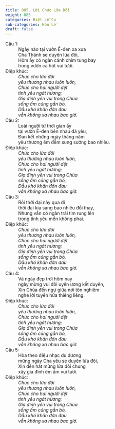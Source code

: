 ```yaml
---
title: 885. Lời Chúc Lứa Đôi
weight: 885
categories: Biệt Lễ Ca
sub-categories: Hôn Lễ
draft: false
---
```

<dl><dt>Câu 1:</dt><dd data-verse="1">Ngày nào tại vườn Ê-đen xa xưa <br/>Cha Thánh se duyên lứa đôi, <br/>Hôm ấy có ngàn cánh chim tung bay <br/>trong vườn ca hót vui tươi. </dd><dt>Điệp khúc:</dt><dd data-chorus="1"><em>Chúc cho lứa đôi <br/>yêu thương nhau luôn luôn, <br/>Chúc cho hai người dệt <br/>tình yêu ngát hương; <br/>Gia đình yên vui trong Chúa <br/>sống ấm cúng gắn bó, <br/>Dẫu khó khăn đớn đau <br/>vẫn không xa nhau bao giờ. </em></dd><dt>Câu 2:</dt><dd data-verse="2">Loài người từ thời gian ấy <br/>tại vườn Ê-đen bên nhau đã yêu, <br/>Đan kết những ngày tháng năm <br/>yêu thương êm đềm sung sướng bao nhiêu. </dd><dt>Điệp khúc:</dt><dd data-chorus="1"><em>Chúc cho lứa đôi <br/>yêu thương nhau luôn luôn, <br/>Chúc cho hai người dệt <br/>tình yêu ngát hương; <br/>Gia đình yên vui trong Chúa <br/>sống ấm cúng gắn bó, <br/>Dẫu khó khăn đớn đau <br/>vẫn không xa nhau bao giờ. </em></dd><dt>Câu 3:</dt><dd data-verse="3">Rồi thời đại này qua đi <br/>thời đại kia sang bao nhiêu đổi thay, <br/>Nhưng vẫn có ngàn trái tim rung lên <br/>trong tình yêu mến không phai. </dd><dt>Điệp khúc:</dt><dd data-chorus="1"><em>Chúc cho lứa đôi <br/>yêu thương nhau luôn luôn, <br/>Chúc cho hai người dệt <br/>tình yêu ngát hương; <br/>Gia đình yên vui trong Chúa <br/>sống ấm cúng gắn bó, <br/>Dẫu khó khăn đớn đau <br/>vẫn không xa nhau bao giờ. </em></dd><dt>Câu 4:</dt><dd data-verse="4">Và ngày đẹp trời hôm nay <br/>ngày mừng vui đôi uyên ương kết duyên, <br/>Xin Chúa đến ngự giữa nơi tôn nghiêm <br/>nghe lời tuyên hứa thiêng liêng. </dd><dt>Điệp khúc:</dt><dd data-chorus="1"><em>Chúc cho lứa đôi <br/>yêu thương nhau luôn luôn, <br/>Chúc cho hai người dệt <br/>tình yêu ngát hương; <br/>Gia đình yên vui trong Chúa <br/>sống ấm cúng gắn bó, <br/>Dẫu khó khăn đớn đau <br/>vẫn không xa nhau bao giờ. </em></dd><dt>Câu 5:</dt><dd data-verse="5">Hòa theo điệu nhạc du dương <br/>mừng ngày Cha yêu se duyên lứa đôi, <br/>Xin đến hát mừng lứa đôi chung <br/>xây gia đình êm ấm vui tươi. </dd><dt>Điệp khúc:</dt><dd data-chorus="1"><em>Chúc cho lứa đôi <br/>yêu thương nhau luôn luôn, <br/>Chúc cho hai người dệt <br/>tình yêu ngát hương; <br/>Gia đình yên vui trong Chúa <br/>sống ấm cúng gắn bó, <br/>Dẫu khó khăn đớn đau <br/>vẫn không xa nhau bao giờ. </em></dd></dl>